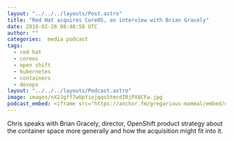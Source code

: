 ```yaml
---
layout: "../../../layouts/Post.astro"
title: "Red Hat acquires CoreOS, an interview with Brian Gracely"
date: 2018-02-28 08:48:58 UTC
author: ""
categories:  media podcast
tags:
  - red hat
  - coreos
  - open shift
  - kubernetes
  - containers
  - devops
layout: "../../../layouts/Podcast.astro"
image: images/nX2Jgff7wUpYiojqqs5tmcdIRjPX8CFw.jpg
podcast_embed: <iframe src="https://anchor.fm/gregarious-mammal/embed/episodes/Red-Hat-acquires-CoreOS--an-interview-with-Brian-Gracely-e14p5p" height="102px" width="400px" frameborder="0" scrolling="no"></iframe>
---
```

Chris speaks with Brian Gracely, director, OpenShift product strategy about the container space more generally and how the acquisition might fit into it.
